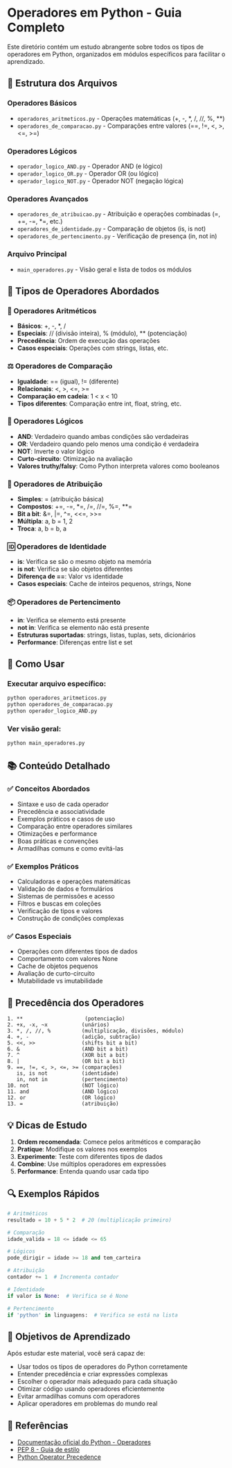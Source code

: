 # Operadores em Python - Guia Completo

Este diretório contém um estudo abrangente sobre todos os tipos de operadores em Python, organizados em módulos específicos para facilitar o aprendizado.

## 📁 Estrutura dos Arquivos

### Operadores Básicos
- `operadores_aritmeticos.py` - Operações matemáticas (+, -, *, /, //, %, **)
- `operadores_de_comparacao.py` - Comparações entre valores (==, !=, <, >, <=, >=)

### Operadores Lógicos
- `operador_logico_AND.py` - Operador AND (e lógico)
- `operador_logico_OR.py` - Operador OR (ou lógico)  
- `operador_logico_NOT.py` - Operador NOT (negação lógica)

### Operadores Avançados
- `operadores_de_atribuicao.py` - Atribuição e operações combinadas (=, +=, -=, *=, etc.)
- `operadores_de_identidade.py` - Comparação de objetos (is, is not)
- `operadores_de_pertencimento.py` - Verificação de presença (in, not in)

### Arquivo Principal
- `main_operadores.py` - Visão geral e lista de todos os módulos

## 🎯 Tipos de Operadores Abordados

### 🔢 Operadores Aritméticos
- **Básicos**: +, -, *, /
- **Especiais**: // (divisão inteira), % (módulo), ** (potenciação)
- **Precedência**: Ordem de execução das operações
- **Casos especiais**: Operações com strings, listas, etc.

### ⚖️ Operadores de Comparação
- **Igualdade**: == (igual), != (diferente)
- **Relacionais**: <, >, <=, >=
- **Comparação em cadeia**: 1 < x < 10
- **Tipos diferentes**: Comparação entre int, float, string, etc.

### 🔗 Operadores Lógicos
- **AND**: Verdadeiro quando ambas condições são verdadeiras
- **OR**: Verdadeiro quando pelo menos uma condição é verdadeira
- **NOT**: Inverte o valor lógico
- **Curto-circuito**: Otimização na avaliação
- **Valores truthy/falsy**: Como Python interpreta valores como booleanos

### 📝 Operadores de Atribuição
- **Simples**: = (atribuição básica)
- **Compostos**: +=, -=, *=, /=, //=, %=, **=
- **Bit a bit**: &=, |=, ^=, <<=, >>=
- **Múltipla**: a, b = 1, 2
- **Troca**: a, b = b, a

### 🆔 Operadores de Identidade
- **is**: Verifica se são o mesmo objeto na memória
- **is not**: Verifica se são objetos diferentes
- **Diferença de ==**: Valor vs identidade
- **Casos especiais**: Cache de inteiros pequenos, strings, None

### 📦 Operadores de Pertencimento
- **in**: Verifica se elemento está presente
- **not in**: Verifica se elemento não está presente
- **Estruturas suportadas**: strings, listas, tuplas, sets, dicionários
- **Performance**: Diferenças entre list e set

## 🚀 Como Usar

### Executar arquivo específico:
```bash
python operadores_aritmeticos.py
python operadores_de_comparacao.py
python operador_logico_AND.py
```

### Ver visão geral:
```bash
python main_operadores.py
```

## 📚 Conteúdo Detalhado

### ✅ Conceitos Abordados
- Sintaxe e uso de cada operador
- Precedência e associatividade
- Exemplos práticos e casos de uso
- Comparação entre operadores similares
- Otimizações e performance
- Boas práticas e convenções
- Armadilhas comuns e como evitá-las

### ✅ Exemplos Práticos
- Calculadoras e operações matemáticas
- Validação de dados e formulários
- Sistemas de permissões e acesso
- Filtros e buscas em coleções
- Verificação de tipos e valores
- Construção de condições complexas

### ✅ Casos Especiais
- Operações com diferentes tipos de dados
- Comportamento com valores None
- Cache de objetos pequenos
- Avaliação de curto-circuito
- Mutabilidade vs imutabilidade

## 🎯 Precedência dos Operadores

```
1. **                    (potenciação)
2. +x, -x, ~x           (unários)
3. *, /, //, %          (multiplicação, divisões, módulo)
4. +, -                 (adição, subtração)
5. <<, >>               (shifts bit a bit)
6. &                    (AND bit a bit)
7. ^                    (XOR bit a bit)
8. |                    (OR bit a bit)
9. ==, !=, <, >, <=, >= (comparações)
   is, is not           (identidade)
   in, not in           (pertencimento)
10. not                 (NOT lógico)
11. and                 (AND lógico)
12. or                  (OR lógico)
13. =                   (atribuição)
```

## 💡 Dicas de Estudo

1. **Ordem recomendada**: Comece pelos aritméticos e comparação
2. **Pratique**: Modifique os valores nos exemplos
3. **Experimente**: Teste com diferentes tipos de dados
4. **Combine**: Use múltiplos operadores em expressões
5. **Performance**: Entenda quando usar cada tipo

## 🔍 Exemplos Rápidos

```python
# Aritméticos
resultado = 10 + 5 * 2  # 20 (multiplicação primeiro)

# Comparação
idade_valida = 18 <= idade <= 65

# Lógicos
pode_dirigir = idade >= 18 and tem_carteira

# Atribuição
contador += 1  # Incrementa contador

# Identidade
if valor is None:  # Verifica se é None

# Pertencimento
if 'python' in linguagens:  # Verifica se está na lista
```

## 🎯 Objetivos de Aprendizado

Após estudar este material, você será capaz de:
- Usar todos os tipos de operadores do Python corretamente
- Entender precedência e criar expressões complexas
- Escolher o operador mais adequado para cada situação
- Otimizar código usando operadores eficientemente
- Evitar armadilhas comuns com operadores
- Aplicar operadores em problemas do mundo real

## 📖 Referências

- [Documentação oficial do Python - Operadores](https://docs.python.org/3/reference/expressions.html)
- [PEP 8 - Guia de estilo](https://pep8.org/)
- [Python Operator Precedence](https://docs.python.org/3/reference/expressions.html#operator-precedence)